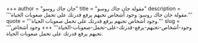 +++
author = "جان جاك روسو"
title = "مقولة جان جاك روسو"
description = '''مقولة جان جاك روسو: وجود أشخاص تحبهم يرفع قدرتك على تحمل صعوبات الحياة.'''
quote = '''وجود أشخاص تحبهم يرفع قدرتك على تحمل صعوبات الحياة.'''
slug = '''وجود-أشخاص-تحبهم-يرفع-قدرتك-على-تحمل-صعوبات-الحياة'''
+++
وجود أشخاص تحبهم يرفع قدرتك على تحمل صعوبات الحياة.
